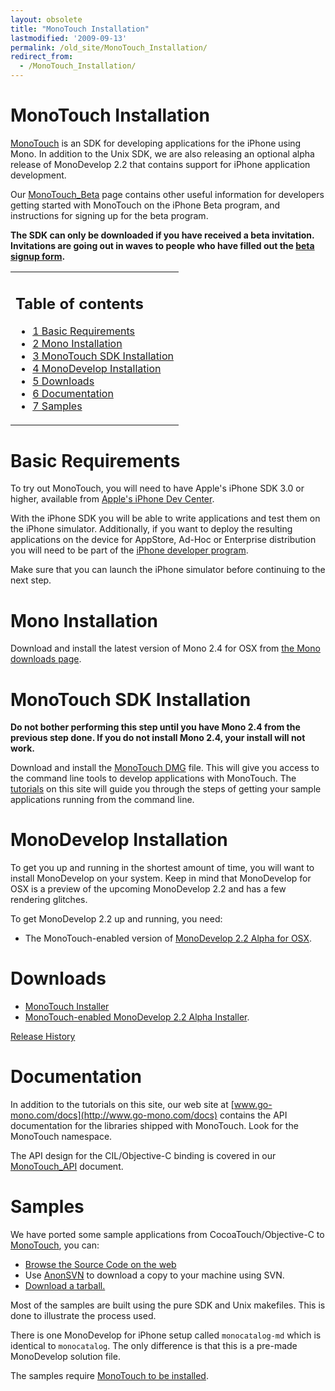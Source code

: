 ```yaml
---
layout: obsolete
title: "MonoTouch Installation"
lastmodified: '2009-09-13'
permalink: /old_site/MonoTouch_Installation/
redirect_from:
  - /MonoTouch_Installation/
---
```


MonoTouch Installation
======================

[MonoTouch]({{site.github.url}}/old_site/MonoTouch "MonoTouch") is an SDK for developing applications for the iPhone using Mono. In addition to the Unix SDK, we are also releasing an optional alpha release of MonoDevelop 2.2 that contains support for iPhone application development.

Our [MonoTouch\_Beta]({{site.github.url}}/old_site/MonoTouch_Beta "MonoTouch Beta") page contains other useful information for developers getting started with MonoTouch on the iPhone Beta program, and instructions for signing up for the beta program.

**The SDK can only be downloaded if you have received a beta invitation. Invitations are going out in waves to people who have filled out the [beta signup form](http://spreadsheets.google.com/viewform?hl=en&formkey=dHRXeFI5b1NjUWdRRkpiSmxkanh6T1E6MA..).**

<table>
<col width="100%" />
<tbody>
<tr class="odd">
<td align="left"><h2>Table of contents</h2>
<ul>
<li><a href="#basic-requirements">1 Basic Requirements</a></li>
<li><a href="#mono-installation">2 Mono Installation</a></li>
<li><a href="#monotouch-sdk-installation">3 MonoTouch SDK Installation</a></li>
<li><a href="#monodevelop-installation">4 MonoDevelop Installation</a></li>
<li><a href="#downloads">5 Downloads</a></li>
<li><a href="#documentation">6 Documentation</a></li>
<li><a href="#samples">7 Samples</a></li>
</ul></td>
</tr>
</tbody>
</table>

Basic Requirements
==================

To try out MonoTouch, you will need to have Apple's iPhone SDK 3.0 or higher, available from [Apple's iPhone Dev Center](http://developer.apple.com/iphone/).

With the iPhone SDK you will be able to write applications and test them on the iPhone simulator. Additionally, if you want to deploy the resulting applications on the device for AppStore, Ad-Hoc or Enterprise distribution you will need to be part of the [iPhone developer program](http://developer.apple.com/iphone/program/).

Make sure that you can launch the iPhone simulator before continuing to the next step.

Mono Installation
=================

Download and install the latest version of Mono 2.4 for OSX from [the Mono downloads page](http://www.go-mono.com/mono-downloads).

MonoTouch SDK Installation
==========================

**Do not bother performing this step until you have Mono 2.4 from the previous step done. If you do not install Mono 2.4, your install will not work.**

Download and install the [MonoTouch DMG](http://www.go-mono.com/monotouch-download/monotouch-0.9.10-20090913-0.pkg) file. This will give you access to the command line tools to develop applications with MonoTouch. The [tutorials]({{site.github.url}}/old_site/MonoTouch_Tutorials "MonoTouch Tutorials") on this site will guide you through the steps of getting your sample applications running from the command line.

MonoDevelop Installation
========================

To get you up and running in the shortest amount of time, you will want to install MonoDevelop on your system. Keep in mind that MonoDevelop for OSX is a preview of the upcoming MonoDevelop 2.2 and has a few rendering glitches.

To get MonoDevelop 2.2 up and running, you need:

-   The MonoTouch-enabled version of [MonoDevelop 2.2 Alpha for OSX](http://go-mono.com/archive/MonoDevelop-MonoTouch-Preview-20090904-0.dmg).

Downloads
=========

-   [MonoTouch Installer](http://www.go-mono.com/monotouch-download/monotouch-0.9.10-20090913-0.pkg)
-   [MonoTouch-enabled MonoDevelop 2.2 Alpha Installer](http://go-mono.com/archive/MonoDevelop-MonoTouch-Preview-20090904-0.dmg).

[Release History]({{site.github.url}}/old_site/MonoTouch_ReleaseNotes "MonoTouch ReleaseNotes")

Documentation
=============

In addition to the tutorials on this site, our web site at [www.go-mono.com/docs](http://www.go-mono.com/docs) contains the API documentation for the libraries shipped with MonoTouch. Look for the MonoTouch namespace.

The API design for the CIL/Objective-C binding is covered in our [MonoTouch\_API]({{site.github.url}}/old_site/MonoTouch_API "MonoTouch API") document.

Samples
=======

We have ported some sample applications from CocoaTouch/Objective-C to [MonoTouch]({{site.github.url}}/old_site/MonoTouch "MonoTouch"), you can:

-   [Browse the Source Code on the web](http://anonsvn.mono-project.com/viewvc/trunk/monotouch/samples/)
-   Use [AnonSVN]({{site.github.url}}/old_site/SourceCodeRepository) to download a copy to your machine using SVN.
-   [Download a tarball.](http://www.go-mono.com/archive/monotouch-samples-2009-09-11.tar.gz)

Most of the samples are built using the pure SDK and Unix makefiles. This is done to illustrate the process used.

There is one MonoDevelop for iPhone setup called `monocatalog-md` which is identical to `monocatalog`. The only difference is that this is a pre-made MonoDevelop solution file.

The samples require [MonoTouch to be installed]({{site.github.url}}/old_site/MonoTouch_Installation "MonoTouch Installation").

